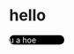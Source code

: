 <!DOCTYPE html>
<html>
<head>
<title>e</title>
</head>
<body>
<h1>hello</h1>
<p style="color: white; background-color: black; width: 100px; border-radius: 25px;">u a hoe</p>
</body>
</html>
